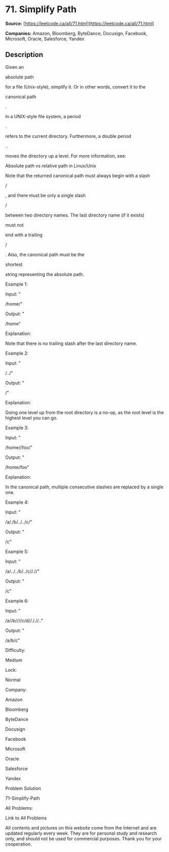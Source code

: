 # 71. Simplify Path

**Source:** [https://leetcode.ca/all/71.html](https://leetcode.ca/all/71.html)

**Companies:** Amazon, Bloomberg, ByteDance, Docusign, Facebook, Microsoft, Oracle, Salesforce, Yandex

## Description

Given an

absolute path

for a file (Unix-style), simplify it. Or in other
        words, convert it to the

canonical path

.

In a UNIX-style file system, a period

.

refers to the current directory.
        Furthermore, a double period

..

moves the directory up a level. For more
        information, see:

Absolute path vs relative path in Linux/Unix

Note that the returned canonical path must always begin with a slash

/

, and
        there must be only a single slash

/

between two directory names. The
        last directory name (if it exists)

must not

end with a trailing

/

.
        Also, the canonical path must be the

shortest

string representing the
        absolute path.

Example 1:

Input: "

/home/"

Output: "

/home"

Explanation:

Note that there is no trailing slash after the last directory name.

Example 2:

Input: "

/../"

Output: "

/"

Explanation:

Going one level up from the root directory is a no-op, as the root level is the highest level you can go.

Example 3:

Input: "

/home//foo/"

Output: "

/home/foo"

Explanation:

In the canonical path, multiple consecutive slashes are replaced by a single one.

Example 4:

Input: "

/a/./b/../../c/"

Output: "

/c"

Example 5:

Input: "

/a/../../b/../c//.//"

Output: "

/c"

Example 6:

Input: "

/a//b////c/d//././/.."

Output: "

/a/b/c"

Difficulty:

Medium

Lock:

Normal

Company:

Amazon

Bloomberg

ByteDance

Docusign

Facebook

Microsoft

Oracle

Salesforce

Yandex

Problem Solution

71-Simplify-Path

All Problems:

Link to All Problems

All contents and pictures on this website come from the Internet and are updated regularly every week. They are for personal study and research only, and should not be used for commercial purposes. Thank you for your cooperation.

